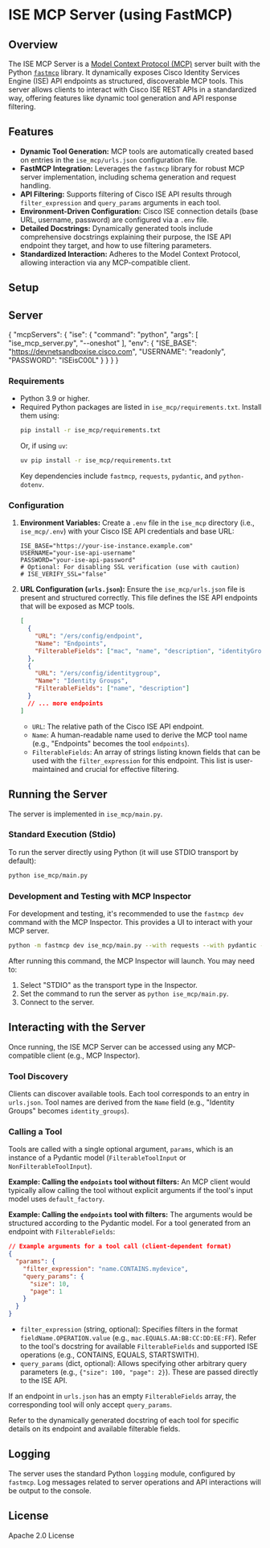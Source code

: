 # ISE MCP Server (using FastMCP)

## Overview

The ISE MCP Server is a [Model Context Protocol (MCP)](https://modelcontextprotocol.io/) server built with the Python [`fastmcp`](https://gofastmcp.com/) library. It dynamically exposes Cisco Identity Services Engine (ISE) API endpoints as structured, discoverable MCP tools. This server allows clients to interact with Cisco ISE REST APIs in a standardized way, offering features like dynamic tool generation and API response filtering.

## Features

-   **Dynamic Tool Generation:** MCP tools are automatically created based on entries in the `ise_mcp/urls.json` configuration file.
-   **FastMCP Integration:** Leverages the `fastmcp` library for robust MCP server implementation, including schema generation and request handling.
-   **API Filtering:** Supports filtering of Cisco ISE API results through `filter_expression` and `query_params` arguments in each tool.
-   **Environment-Driven Configuration:** Cisco ISE connection details (base URL, username, password) are configured via a `.env` file.
-   **Detailed Docstrings:** Dynamically generated tools include comprehensive docstrings explaining their purpose, the ISE API endpoint they target, and how to use filtering parameters.
-   **Standardized Interaction:** Adheres to the Model Context Protocol, allowing interaction via any MCP-compatible client.

## Setup

## Server 
{
  "mcpServers": {
    "ise": {
      "command": "python",
      "args": [
        "ise_mcp_server.py",
        "--oneshot"
      ],
      "env": {
        "ISE_BASE": "https://devnetsandboxise.cisco.com",
        "USERNAME": "readonly",
        "PASSWORD": "ISEisC00L"
      }
    }
  }
}

### Requirements

-   Python 3.9 or higher.
-   Required Python packages are listed in `ise_mcp/requirements.txt`. Install them using:
    ```bash
    pip install -r ise_mcp/requirements.txt
    ```
    Or, if using `uv`:
    ```bash
    uv pip install -r ise_mcp/requirements.txt
    ```
    Key dependencies include `fastmcp`, `requests`, `pydantic`, and `python-dotenv`.

### Configuration

1.  **Environment Variables:**
    Create a `.env` file in the `ise_mcp` directory (i.e., `ise_mcp/.env`) with your Cisco ISE API credentials and base URL:
    ```env
    ISE_BASE="https://your-ise-instance.example.com"
    USERNAME="your-ise-api-username"
    PASSWORD="your-ise-api-password"
    # Optional: For disabling SSL verification (use with caution)
    # ISE_VERIFY_SSL="false"
    ```

2.  **URL Configuration (`urls.json`):**
    Ensure the `ise_mcp/urls.json` file is present and structured correctly. This file defines the ISE API endpoints that will be exposed as MCP tools.
    ```json
    [
      {
        "URL": "/ers/config/endpoint",
        "Name": "Endpoints",
        "FilterableFields": ["mac", "name", "description", "identityGroupName"]
      },
      {
        "URL": "/ers/config/identitygroup",
        "Name": "Identity Groups",
        "FilterableFields": ["name", "description"]
      }
      // ... more endpoints
    ]
    ```
    -   `URL`: The relative path of the Cisco ISE API endpoint.
    -   `Name`: A human-readable name used to derive the MCP tool name (e.g., "Endpoints" becomes the tool `endpoints`).
    -   `FilterableFields`: An array of strings listing known fields that can be used with the `filter_expression` for this endpoint. This list is user-maintained and crucial for effective filtering.

## Running the Server

The server is implemented in `ise_mcp/main.py`.

### Standard Execution (Stdio)

To run the server directly using Python (it will use STDIO transport by default):
```bash
python ise_mcp/main.py
```

### Development and Testing with MCP Inspector

For development and testing, it's recommended to use the `fastmcp dev` command with the MCP Inspector. This provides a UI to interact with your MCP server.
```bash
python -m fastmcp dev ise_mcp/main.py --with requests --with pydantic --with python-dotenv
```
After running this command, the MCP Inspector will launch. You may need to:
1. Select "STDIO" as the transport type in the Inspector.
2. Set the command to run the server as `python ise_mcp/main.py`.
3. Connect to the server.

## Interacting with the Server

Once running, the ISE MCP Server can be accessed using any MCP-compatible client (e.g., MCP Inspector).

### Tool Discovery

Clients can discover available tools. Each tool corresponds to an entry in `urls.json`. Tool names are derived from the `Name` field (e.g., "Identity Groups" becomes `identity_groups`).

### Calling a Tool

Tools are called with a single optional argument, `params`, which is an instance of a Pydantic model (`FilterableToolInput` or `NonFilterableToolInput`).

**Example: Calling the `endpoints` tool without filters:**
An MCP client would typically allow calling the tool without explicit arguments if the tool's input model uses `default_factory`.

**Example: Calling the `endpoints` tool with filters:**
The arguments would be structured according to the Pydantic model. For a tool generated from an endpoint with `FilterableFields`:
```json
// Example arguments for a tool call (client-dependent format)
{
  "params": {
    "filter_expression": "name.CONTAINS.mydevice",
    "query_params": {
      "size": 10,
      "page": 1
    }
  }
}
```
-   `filter_expression` (string, optional): Specifies filters in the format `fieldName.OPERATION.value` (e.g., `mac.EQUALS.AA:BB:CC:DD:EE:FF`). Refer to the tool's docstring for available `FilterableFields` and supported ISE operations (e.g., CONTAINS, EQUALS, STARTSWITH).
-   `query_params` (dict, optional): Allows specifying other arbitrary query parameters (e.g., `{"size": 100, "page": 2}`). These are passed directly to the ISE API.

If an endpoint in `urls.json` has an empty `FilterableFields` array, the corresponding tool will only accept `query_params`.

Refer to the dynamically generated docstring of each tool for specific details on its endpoint and available filterable fields.

## Logging

The server uses the standard Python `logging` module, configured by `fastmcp`. Log messages related to server operations and API interactions will be output to the console.

## License

Apache 2.0 License
